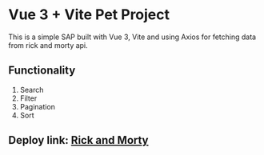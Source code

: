 # Vue 3 + Vite Pet Project 

This is a simple SAP built with Vue 3, Vite and using Axios for fetching data from rick and morty api.

## Functionality

1) Search
2) Filter
3) Pagination
4) Sort

## Deploy link: [Rick and Morty](https://rick-and-morty-vue-alpha.vercel.app/)